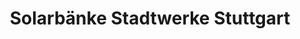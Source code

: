 ---
title: "Solarbänke Stadtwerke Stuttgart"
url: /stuttgart/solarbaenke-stadtwerke-stuttgart/
shop: Handy
---